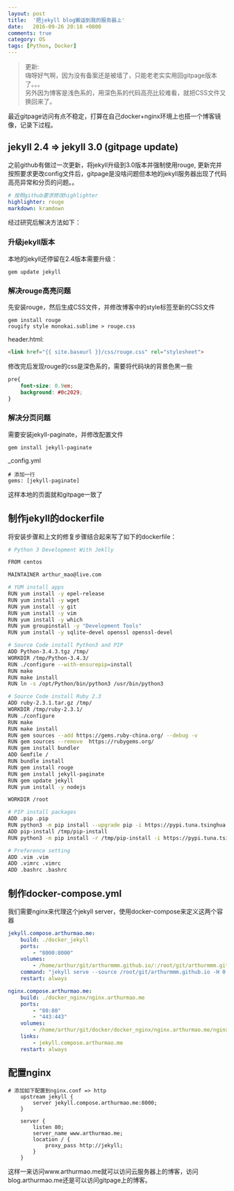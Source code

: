 ```yaml
---
layout: post
title:  '把jekyll blog搬运到我的服务器上'
date:   2016-09-26 20:18 +0800
comments: true
category: OS
tags: [Python, Docker]
---
```


> 更新:   
> 嗨呀好气啊，因为没有备案还是被墙了，只能老老实实用回gitpage版本了。。。   
> 另外因为博客是浅色系的，用深色系的代码高亮比较难看，就把CSS文件又换回来了。

最近gitpage访问有点不稳定，打算在自己docker+nginx环境上也搭一个博客镜像，记录下过程。

## jekyll 2.4 => jekyll 3.0 (gitpage update)

之前github有做过一次更新，将jekyll升级到3.0版本并强制使用rouge, 更新完并按照要求更改config文件后，gitpage是没啥问题但本地的jekyll服务器出现了代码高亮异常和分页的问题。。  

```yaml
# 按照github要求修改highlighter
highlighter: rouge
markdown: kramdown
```
 
经过研究后解决方法如下：

### 升级jekyll版本

本地的jekyll还停留在2.4版本需要升级：

```
gem update jekyll
```

### 解决rouge高亮问题

先安装rouge，然后生成CSS文件，并修改博客中的style标签至新的CSS文件

```
gem install rouge
rougify style monokai.sublime > rouge.css
```

header.html:

```html
<link href="{{ site.baseurl }}/css/rouge.css" rel="stylesheet">
```

修改完后发现rouge的css是深色系的，需要将代码块的背景色黑一些

```css
pre{
    font-size: 0.9em;
    background: #0c2029;
}
```

### 解决分页问题

需要安装jekyll-paginate，并修改配置文件

```
gem install jekyll-paginate
```

_config.yml

```
# 添加一行
gems: [jekyll-paginate]
```

这样本地的页面就和gitpage一致了

## 制作jekyll的dockerfile

将安装步骤和上文的修复步骤结合起来写了如下的dockerfile：

```bash
# Python 3 Development With Jeklly

FROM centos

MAINTAINER arthur_mao@live.com

# YUM install apps
RUN yum install -y epel-release
RUN yum install -y wget
RUN yum install -y git
RUN yum install -y vim
RUN yum install -y which
RUN yum groupinstall -y "Development Tools"
RUN yum install -y sqlite-devel openssl openssl-devel

# Source Code install Python3 and PIP
ADD Python-3.4.3.tgz /tmp/
WORKDIR /tmp/Python-3.4.3/
RUN ./configure --with-ensurepip=install
RUN make
RUN make install
RUN ln -s /opt/Python/bin/python3 /usr/bin/python3

# Source Code install Ruby 2.3
ADD ruby-2.3.1.tar.gz /tmp/
WORKDIR /tmp/ruby-2.3.1/
RUN ./configure
RUN make
RUN make install
RUN gem sources --add https://gems.ruby-china.org/ --debug -v
RUN gem sources --remove  https://rubygems.org/
RUN gem install bundler
ADD Gemfile /
RUN bundle install
RUN gem install rouge
RUN gem install jekyll-paginate
RUN gem update jekyll
RUN yum install -y nodejs

WORKDIR /root

# PIP install packages
ADD .pip .pip
RUN python3 -m pip install --upgrade pip -i https://pypi.tuna.tsinghua.edu.cn/simple
ADD pip-install /tmp/pip-install
RUN python3 -m pip install -r /tmp/pip-install -i https://pypi.tuna.tsinghua.edu.cn/simple

# Preference setting
ADD .vim .vim
ADD .vimrc .vimrc
ADD .bashrc .bashrc
```

## 制作docker-compose.yml

我们需要nginx来代理这个jekyll server，使用docker-compose来定义这两个容器

```yaml
jekyll.compose.arthurmao.me:
    build: ./docker_jekyll
    ports:
        - "8000:8000"
    volumes:
        - /home/arthur/git/arthurmmm.github.io/:/root/git/arthurmmm.github.io/
    command: "jekyll serve --source /root/git/arthurmmm.github.io -H 0.0.0.0 -P 8000"
    restart: always

nginx.compose.arthurmao.me:
    build: ./docker_nginx/nginx.arthurmao.me
    ports:
        - "80:80"
        - "443:443"
    volumes:
        - /home/arthur/git/docker/docker_nginx/nginx.arthurmao.me/nginx.conf:/etc/nginx/nginx.conf
    links:
        - jekyll.compose.arthurmao.me
    restart: always
```

## 配置nginx

```
# 添加如下配置到nginx.conf => http
    upstream jekyll {
        server jekyll.compose.arthurmao.me:8000;
    }
    
    server {
        listen 80;
        server_name www.arthurmao.me;
        location / {
            proxy_pass http://jekyll;
        }
    }
```

这样一来访问www.arthurmao.me就可以访问云服务器上的博客，访问blog.arthurmao.me还是可以访问gitpage上的博客。